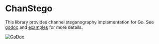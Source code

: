 # ChanStego
This library provides channel steganography implementation for Go. See [godoc](https://godoc.org/github.com/alex-kostirin/chanstego) and [examples](https://github.com/alex-kostirin/chanstego/tree/master/examples) for more details.

[![GoDoc](https://godoc.org/github.com/alex-kostirin/chanstego?status.svg)](https://godoc.org/github.com/alex-kostirin/chanstego)
